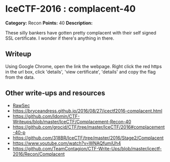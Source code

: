 # IceCTF-2016 : complacent-40

**Category:** Recon
**Points:** 40
**Description:**

These silly bankers have gotten pretty complacent with their self signed SSL certificate. I wonder if there's anything in there.

## Writeup

Using Google Chrome, open the link the webpage. Right click the red https in the url box, click 'details', 'view certificate', 'details' and copy the flag from the data.

## Other write-ups and resources

* [RawSec](https://rawsec.ml/en/IceCTF-40-Complacent-Reconnaissance/)
* https://bryceandress.github.io/2016/08/27/icectf2016-complacent.html
* https://github.com/Idomin/CTF-Writeups/blob/master/IceCTF/Complacement-Recon-40
* https://github.com/grocid/CTF/tree/master/IceCTF/2016#complacement-40-p
* https://github.com/318BR/IceCTF/tree/master/2016/Stage2/Complacent
* https://www.youtube.com/watch?v=WNAQfumiUh4
* https://github.com/TeamContagion/CTF-Write-Ups/blob/master/icectf-2016/Recon/Complacent
